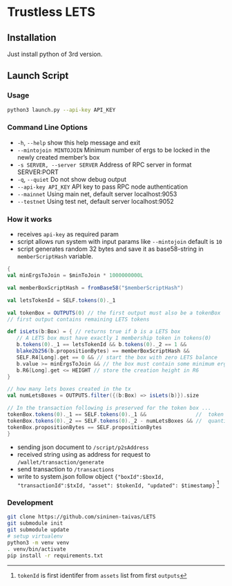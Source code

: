 # Trustless LETS
## Installation
Just install python of 3rd version.

## Launch Script
### Usage

```bash
python3 launch.py --api-key API_KEY
```

### Command Line Options
- `-h`, `--help`            show this help message and exit
- `--mintojoin MINTOJOIN` Minimum number of ergs to be locked in the newly created member’s box
- `-s SERVER, --server SERVER` Address of RPC server in format SERVER:PORT
- `-q`, `--quiet`         Do not show debug output
- `--api-key API_KEY`     API key to pass RPC node authentication
- `--mainnet`             Using main net, default server localhost:9053
- `--testnet`             Using test net, default server localhost:9052

### How it works
- receives `api-key` as required param
- script allows run system with input params like `--mintojoin` default is `10`
- script generates random 32 bytes and save it as base58-string in `memberScriptHash` variable.

```scala
{
val minErgsToJoin = $minToJoin * 1000000000L

val memberBoxScriptHash = fromBase58("$memberScriptHash")

val letsTokenId = SELF.tokens(0)._1

val tokenBox = OUTPUTS(0) // the first output must also be a tokenBox
// first output contains remaining LETS tokens

def isLets(b:Box) = { // returns true if b is a LETS box
   // A LETS box must have exactly 1 membership token in tokens(0)
   b.tokens(0)._1 == letsTokenId && b.tokens(0)._2 == 1 &&
   blake2b256(b.propositionBytes) == memberBoxScriptHash &&
   SELF.R4[Long].get == 0 && // start the box with zero LETS balance
   b.value >= minErgsToJoin && // the box must contain some minimum ergs
   b.R6[Long].get <= HEIGHT // store the creation height in R6
}

// how many lets boxes created in the tx
val numLetsBoxes = OUTPUTS.filter({(b:Box) => isLets(b)}).size

// In the transaction following is preserved for the token box ...
tokenBox.tokens(0)._1 == SELF.tokens(0)._1 &&                //  token id
tokenBox.tokens(0)._2 == SELF.tokens(0)._2 - numLetsBoxes && //  quantity
tokenBox.propositionBytes == SELF.propositionBytes
}
```

- sending json document to `/script/p2sAddress`
- received string using as address for request to `/wallet/transaction/generate`
- send transaction to `/transactions`
- write to system.json follow object `{"boxId":$boxId, "transactionId":$txId, "asset": $tokenId, "updated": $timestamp}` [^note1]

[^note1]: `tokenId` is first identifer from `assets` list from first `outputs`

### Development

```bash
git clone https://github.com/sininen-taivas/LETS
git submodule init
git submodule update
# setup virtualenv
python3 -m venv venv
. venv/bin/activate
pip install -r requirements.txt
```